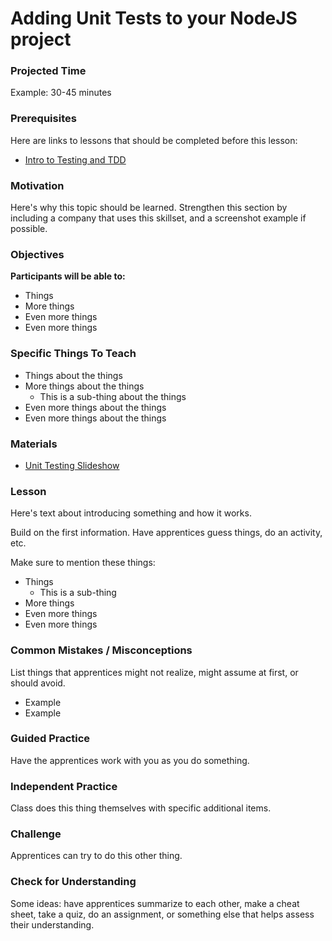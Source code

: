 # Adding Unit Tests to your NodeJS project

### Projected Time

Example: 30-45 minutes

### Prerequisites

Here are links to lessons that should be completed before this lesson:

- [Intro to Testing and TDD](testing-and-tdd.md)

### Motivation

Here's why this topic should be learned. Strengthen this section by including a company that uses this skillset, and a screenshot example if possible.

### Objectives

**Participants will be able to:**

- Things
- More things
- Even more things
- Even more things

### Specific Things To Teach

- Things about the things
- More things about the things
	- This is a sub-thing about the things
- Even more things about the things
- Even more things about the things

### Materials

- [Unit Testing Slideshow](https://docs.google.com/presentation/d/1p7fa20o7lRyvXuXhsFz8MfHktY5MaqSPSrLdNjocNcE/edit#slide=id.p)

### Lesson

Here's text about introducing something and how it works.

Build on the first information. Have apprentices guess things, do an activity, etc.

Make sure to mention these things:

- Things
	- This is a sub-thing
- More things
- Even more things
- Even more things


### Common Mistakes / Misconceptions

List things that apprentices might not realize, might assume at first, or should avoid.

- Example
- Example


### Guided Practice

Have the apprentices work with you as you do something.


### Independent Practice

Class does this thing themselves with specific additional items.


### Challenge

Apprentices can try to do this other thing.


### Check for Understanding

Some ideas: have apprentices summarize to each other, make a cheat sheet, take a quiz, do an assignment, or something else that helps assess their understanding.
